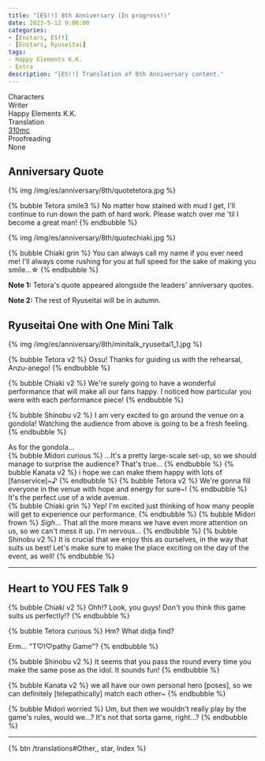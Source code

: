 ```yaml
---
title: "[ES!!] 8th Anniversary (In progress!)"
date: 2023-5-12 9:00:00
categories:
- [Enstars, ES!!]
- [Enstars, Ryuseitai]
tags:
- Happy Elements K.K.
- Extra
description: "[ES!!] Translation of 8th Anniversary content."
---
```


<div class="three-wrapper" style="--storyColor:#965e7d;--storyColor-rgb:150,94,125;--storyColor-h:326.8;--storyColor-s: 23%;--storyColor-l:47.8%;">
    <div class="info-area">
        <div class="info">
            <div class="info-item characters">
                <div class="label">
                    Characters
                </div>
                <div class="value">
                <a href="/categories/Enstars/Chiaki" character="Chiaki"></a>
                <a href="/categories/Enstars/Midori" character="Midori"></a>
                <a href="/categories/Enstars/Kanata" character="Kanata"></a>
                <a href="/categories/Enstars/Tetora" character="Tetora"></a>
                <a href="/categories/Enstars/Shinobu" character="Shinobu"></a>
                </div>
            </div>
            <div class="info-item one">
                <div class="label">
                    Writer
                </div>
                <div class="value">
                    Happy Elements K.K.
                </div>
            </div>
            <div class="info-item two">
                <div class="label">
                    Translation
                </div>
                <div class="value">
                    <a href="/about">310mc</a>
                </div>
            </div>
            <div class="info-item three">
                <div class="label">
                   Proofreading
                </div>
                <div class="value">
                  None
                </div>
            </div>
        </div>
    </div>
</div>

<!-- more -->

## Anniversary Quote

{% img /img/es/anniversary/8th/quotetetora.jpg %}

{% bubble Tetora smile3 %}
No matter how stained with mud I get, I'll continue to run down the path of hard work. Please watch over me 'til I become a great man!
{% endbubble %}

{% img /img/es/anniversary/8th/quotechiaki.jpg %}

{% bubble Chiaki grin %}
You can always call my name if you ever need me! I'll always come rushing for you at full speed for the sake of making you smile…☆
{% endbubble %}

<p><b>Note 1:</b> Tetora's quote appeared alongside the leaders' anniversary quotes.</p>
<p><b>Note 2:</b> The rest of Ryuseitai will be in autumn.</p>

## Ryuseitai One with One Mini Talk

{% img /img/es/anniversary/8th/minitalk_ryuseitai1_1.jpg %}

{% bubble Tetora v2 %}
Ossu! Thanks for guiding us with the rehearsal, Anzu-anego!
{% endbubble %}

{% bubble Chiaki v2 %}
We're surely going to have a wonderful performance that will make all our fans happy. I noticed how particular you were with each performance piece!
{% endbubble %}

{% bubble Shinobu v2 %}
I am very excited to go around the venue on a gondola! Watching the audience from above is going to be a fresh feeling.
{% endbubble %}

<div class="minitalk" character="Anzu">
    <div class="minitalk-option">
        <div class="minitalk-option_header">
            As for the gondola…
        </div>
        <div class="minitalk-option_content">
        {% bubble Midori curious %}
        …It's a pretty large-scale set-up, so we should manage to surprise the audience? That's true…
        {% endbubble %}
        {% bubble Kanata v2 %}
        i hope we can make them happy with lots of [fanservice]~♪
        {% endbubble %}
        {% bubble Tetora v2 %}
        We're gonna fill everyone in the venue with hope and energy for sure~!
        {% endbubble %}
        </div>
    </div>
    <div class="minitalk-option">
        <div class="minitalk-option_header">
            It's the perfect use of a wide avenue.
        </div>
        <div class="minitalk-option_content">
        {% bubble Chiaki grin %}
        Yep! I'm excited just thinking of how many people will get to experience our performance.
        {% endbubble %}
        {% bubble Midori frown %}
        <em>Sigh</em>… That all the more means we have even more attention on us, so we can't mess it up. I'm nervous…
        {% endbubble %}
        {% bubble Shinobu v2 %}
        It is crucial that we enjoy this as ourselves, in the way that suits us best! Let's make sure to make the place exciting on the day of the event, as well!
        {% endbubble %}
        </div>
    </div>
</div>

<hr>

## Heart to YOU FES Talk 9

{% bubble Chiaki v2 %}
Ohh!? Look, you guys! Don't you think this game suits us perfectly!?
{% endbubble %}

{% bubble Tetora curious %}
Hm? What didja find?

Erm… "T♡l♡pathy Game"?
{% endbubble %}

{% bubble Shinobu v2 %}
It seems that you pass the round every time you make the same pose as the idol. It sounds fun!
{% endbubble %}

{% bubble Kanata v2 %}
we all have our own personal hero [poses], so we can definitely [telepathically] match each other~
{% endbubble %}

{% bubble Midori worried %}
Um, but then we wouldn't really play by the game's rules, would we…? It's not that sorta game, right…?
{% endbubble %}

<hr>

<div toc>{% btn /translations#Other,, star, Index %}</div>
